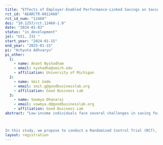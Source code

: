 ```yaml
---
title: "Effects of Employer-Enabled Performance-Linked Savings on Savings Behavior of Workers and Firm Performance in the Garment Industry"
rct_id: "AEARCTR-0012460"
rct_id_num: "12460"
doi: "10.1257/rct.12460-1.0"
date: "2024-01-03"
status: "in_development"
jel: "G51, J31 "
start_year: "2024-01-15"
end_year: "2025-01-15"
pi: "Achyuta Adhvaryu"
pi_other:
  1:
    - name: Anant Nyshadham
    - email: nyshadha@umich.edu
    - affiliation: University of Michigan
  2:
    - name: Smit Gade
    - email: smit.g@goodbusinesslab.org
    - affiliation: Good Business Lab
  3:
    - name: Sowmya Dhanaraj
    - email: sowmya.d@goodbusinesslab.org
    - affiliation: Good Business Lab
abstract: "Low-income individuals face several challenges in saving formally and regularly which their employers can uniquely help them overcome. Employers can offer access to a formal payroll account, assist with documentation, and arrange for automatic deductions from the salary. 

In this study, we propose to conduct a Randomised Control Trial (RCT), wherein we offer a bank-based recurring deposit (RD) to production workers of Shahi Exports, a garment manufacturing firm in Karnataka, India. The RD would serve as a commitment saving instrument for workers, requiring fixed monthly instalments for 6 months. In our study, these instalments would be made from the workers’ salary through automatic payroll deductions facilitated by Shahi, their employer. Further, for some workers savings in their RD would be linked to and rewarded based on their tenure and attendance. With this set-up, the study is aimed at understanding if performance-linked employer-enabled commitment saving plans can simultaneously improve i) formal savings of low-income workers and ii) firm performance."
layout: registration
---
```


